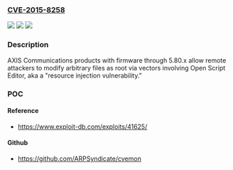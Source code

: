 ### [CVE-2015-8258](https://cve.mitre.org/cgi-bin/cvename.cgi?name=CVE-2015-8258)
![](https://img.shields.io/static/v1?label=Product&message=AXIS%20Communications%20products%20with%20firmware%20through%205.80.x&color=blue)
![](https://img.shields.io/static/v1?label=Version&message=AXIS%20Communications%20products%20with%20firmware%20through%205.80.x%20&color=brightgreen)
![](https://img.shields.io/static/v1?label=Vulnerability&message=resource%20injection&color=brightgreen)

### Description

AXIS Communications products with firmware through 5.80.x allow remote attackers to modify arbitrary files as root via vectors involving Open Script Editor, aka a "resource injection vulnerability."

### POC

#### Reference
- https://www.exploit-db.com/exploits/41625/

#### Github
- https://github.com/ARPSyndicate/cvemon

